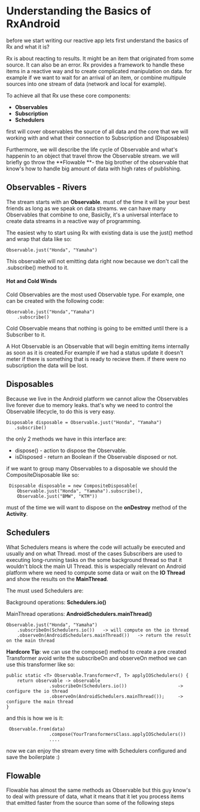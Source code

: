 # Understanding the Basics of RxAndroid

before we start writing our reactive app lets first understand the basics of Rx and what it is?

Rx is about reacting to results. It might be an item that originated from some source. It can also be an error. Rx provides a framework to handle these items in a reactive way and to create complicated manipulation on data. for example if we want to wait for an arrival of an item, or combine multipule sources into one stream of data \(network and local for example\).

To achieve all that Rx use these core components:

* **Observables**
* **Subscription**
* **Schedulers**

first will cover observables the source of all data and the core that we will working with and what their connection to Subscription and \(Disposables\)

Furthermore, we will describe the life cycle of Observable and what's happenin to an object that travel throw the Observable stream. we will briefly go throw the **Flowable **- the big brother of the observable that know's how to handle big amount of data with high rates of publishing.

## Observables - Rivers

The stream starts with an **Observable**. must of the time it will be your best friends as long as we speak on data streams. we can have many Observables that combine to one, Basiclly, it's a universal interface to create data streams in a reactive way of programming.

The easiest why to start using Rx with existing data is use the just\(\) method and wrap that data like so:

```
Observable.just("Honda", "Yamaha")
```

This observable will not emitting data right now because we don't call the .subscribe\(\) method to it.

#### Hot and Cold Winds

Cold Observables are the most used Observable type. For example, one can be created with the following code:

```
Observable.just("Honda","Yamaha")
    .subscribe()
```

Cold Observable means that nothing is going to be emitted until there is a Subscriber to it.

A Hot Observable is an Observable that will begin emitting items internally as soon as it is created.For example if we had a status update it doesn't meter if there is something that is ready to recieve them. if there were no subscription the data will be lost.

## Disposables

Because we live in the Android platform we cannot allow the Observables live forever due to memory leaks. that's why we need to control the Observable lifecycle, to do this is very easy.

```
Disposable disposable = Observable.just("Honda", "Yamaha")
   .subscribe()
```

the only 2 methods we have in this interface are:

* dispose\(\) - action to dispose the Observable.
* isDisposed - return an Boolean if the Observable disposed or not.

if we want to group many Observables to a disposable we should the CompositeDisposable like so:

```
 Disposable disposable = new CompositeDisposable(
    Observable.just("Honda", "Yamaha").subscribe(),
    Observable.just("BMW", "KTM"))
```

must of the time we will want to dispose on the **onDestroy** method of the **Activity**.

## Schedulers

What Schedulers means is where the code will actually be executed and usually and on what Thread. most of the cases Subscribers are used to executing long-running tasks on the some background thread so that it wouldn't block the main UI Thread. this is wspecially relevant on Android platform where we need to compute some data or wait on the **IO Thread** and show the results on the **MainThread**.

The must used Schedulers are:

Background operations: **Schedulers.io\(\)**

MainThread operations: **AndroidSchedulers.mainThread\(\)**

```
Observable.just("Honda", "Yamaha")
    .subscribeOn(Schedulers.io())   -> will compute on the io thread
    .observeOn(AndroidSchedulers.mainThread())   -> return the result on the main thread
```

**Hardcore Tip**: we can use the compose\(\) method to create a pre created Transformer avoid write the subscribeOn and observeOn method we can use this transformer like so:

```
public static <T> Observable.Transformer<T, T> applyIOSchedulers() {
    return observable -> observable
                .subscribeOn(Schedulers.io())                   -> configure the io thread
                .observeOn(AndroidSchedulers.mainThread());     -> configure the main thread 
}
```

and this is how we is it:

```
 Observable.from(data)
                .compose(YourTransformersClass.applyIOSchedulers())
                ....
```

now we can enjoy the stream every time with Schedulers configured and save the boilerplate :\)

## Flowable

Flowable has almost the same methods as Observable but this guy know's to deal with pressure of data, what it means that it let you process items that emitted faster from the source than some of the following steps 

